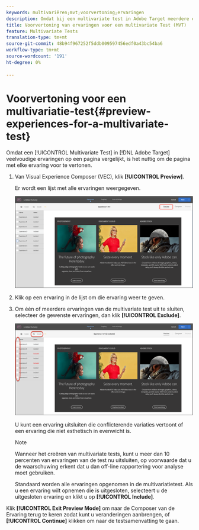 ```yaml
---
keywords: multivariëren;mvt;voorvertoning;ervaringen
description: Omdat bij een multivariate test in Adobe Target meerdere ervaringen op een pagina met elkaar worden vergeleken, is het handig om de pagina met elke ervaring voor te vertonen.
title: Voorvertoning van ervaringen voor een multivariate Test (MVT)
feature: Multivariate Tests
translation-type: tm+mt
source-git-commit: 48b94f967252f5ddb009597456edf0a43bc54ba6
workflow-type: tm+mt
source-wordcount: '191'
ht-degree: 0%

---
```



# Voorvertoning voor een multivariatie-test{#preview-experiences-for-a-multivariate-test}

Omdat een [!UICONTROL Multivariate Test] in [!DNL Adobe Target] veelvoudige ervaringen op een pagina vergelijkt, is het nuttig om de pagina met elke ervaring voor te vertonen.

1. Van Visual Experience Composer (VEC), klik **[!UICONTROL Preview]**.

   Er wordt een lijst met alle ervaringen weergegeven.

   ![](assets/preview.png)

1. Klik op een ervaring in de lijst om die ervaring weer te geven.

1. Om één of meerdere ervaringen van de multivariate test uit te sluiten, selecteer de gewenste ervaringen, dan klik **[!UICONTROL Exclude]**.

   ![Ervaringen uitsluiten](/help/c-activities/c-multivariate-testing/t-create-multivariate-test/assets/preview-mvt-exclude.png)

   U kunt een ervaring uitsluiten die conflicterende variaties vertoont of een ervaring die niet esthetisch in evenwicht is.

   >[!NOTE]
   >
   >Wanneer het creëren van multivariate tests, kunt u meer dan 10 percenten van ervaringen van de test nu uitsluiten, op voorwaarde dat u de waarschuwing erkent dat u dan off-line rapportering voor analyse moet gebruiken.

   Standaard worden alle ervaringen opgenomen in de multivariatietest. Als u een ervaring wilt opnemen die is uitgesloten, selecteert u de uitgesloten ervaring en klikt u op **[!UICONTROL Include]**.

Klik **[!UICONTROL Exit Preview Mode]** om naar de Composer van de Ervaring terug te keren zodat kunt u veranderingen aanbrengen, of **[!UICONTROL Continue]** klikken om naar de testsamenvatting te gaan.

